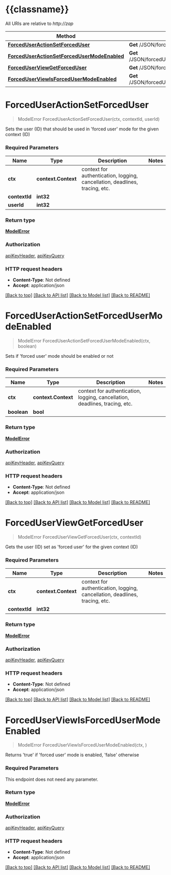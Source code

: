 # {{classname}}

All URIs are relative to *http://zap*

Method | HTTP request | Description
------------- | ------------- | -------------
[**ForcedUserActionSetForcedUser**](ForcedUserApi.md#ForcedUserActionSetForcedUser) | **Get** /JSON/forcedUser/action/setForcedUser/ | 
[**ForcedUserActionSetForcedUserModeEnabled**](ForcedUserApi.md#ForcedUserActionSetForcedUserModeEnabled) | **Get** /JSON/forcedUser/action/setForcedUserModeEnabled/ | 
[**ForcedUserViewGetForcedUser**](ForcedUserApi.md#ForcedUserViewGetForcedUser) | **Get** /JSON/forcedUser/view/getForcedUser/ | 
[**ForcedUserViewIsForcedUserModeEnabled**](ForcedUserApi.md#ForcedUserViewIsForcedUserModeEnabled) | **Get** /JSON/forcedUser/view/isForcedUserModeEnabled/ | 

# **ForcedUserActionSetForcedUser**
> ModelError ForcedUserActionSetForcedUser(ctx, contextId, userId)


Sets the user (ID) that should be used in 'forced user' mode for the given context (ID)

### Required Parameters

Name | Type | Description  | Notes
------------- | ------------- | ------------- | -------------
 **ctx** | **context.Context** | context for authentication, logging, cancellation, deadlines, tracing, etc.
  **contextId** | **int32**|  | 
  **userId** | **int32**|  | 

### Return type

[**ModelError**](Error.md)

### Authorization

[apiKeyHeader](../README.md#apiKeyHeader), [apiKeyQuery](../README.md#apiKeyQuery)

### HTTP request headers

 - **Content-Type**: Not defined
 - **Accept**: application/json

[[Back to top]](#) [[Back to API list]](../README.md#documentation-for-api-endpoints) [[Back to Model list]](../README.md#documentation-for-models) [[Back to README]](../README.md)

# **ForcedUserActionSetForcedUserModeEnabled**
> ModelError ForcedUserActionSetForcedUserModeEnabled(ctx, boolean)


Sets if 'forced user' mode should be enabled or not

### Required Parameters

Name | Type | Description  | Notes
------------- | ------------- | ------------- | -------------
 **ctx** | **context.Context** | context for authentication, logging, cancellation, deadlines, tracing, etc.
  **boolean** | **bool**|  | 

### Return type

[**ModelError**](Error.md)

### Authorization

[apiKeyHeader](../README.md#apiKeyHeader), [apiKeyQuery](../README.md#apiKeyQuery)

### HTTP request headers

 - **Content-Type**: Not defined
 - **Accept**: application/json

[[Back to top]](#) [[Back to API list]](../README.md#documentation-for-api-endpoints) [[Back to Model list]](../README.md#documentation-for-models) [[Back to README]](../README.md)

# **ForcedUserViewGetForcedUser**
> ModelError ForcedUserViewGetForcedUser(ctx, contextId)


Gets the user (ID) set as 'forced user' for the given context (ID)

### Required Parameters

Name | Type | Description  | Notes
------------- | ------------- | ------------- | -------------
 **ctx** | **context.Context** | context for authentication, logging, cancellation, deadlines, tracing, etc.
  **contextId** | **int32**|  | 

### Return type

[**ModelError**](Error.md)

### Authorization

[apiKeyHeader](../README.md#apiKeyHeader), [apiKeyQuery](../README.md#apiKeyQuery)

### HTTP request headers

 - **Content-Type**: Not defined
 - **Accept**: application/json

[[Back to top]](#) [[Back to API list]](../README.md#documentation-for-api-endpoints) [[Back to Model list]](../README.md#documentation-for-models) [[Back to README]](../README.md)

# **ForcedUserViewIsForcedUserModeEnabled**
> ModelError ForcedUserViewIsForcedUserModeEnabled(ctx, )


Returns 'true' if 'forced user' mode is enabled, 'false' otherwise

### Required Parameters
This endpoint does not need any parameter.

### Return type

[**ModelError**](Error.md)

### Authorization

[apiKeyHeader](../README.md#apiKeyHeader), [apiKeyQuery](../README.md#apiKeyQuery)

### HTTP request headers

 - **Content-Type**: Not defined
 - **Accept**: application/json

[[Back to top]](#) [[Back to API list]](../README.md#documentation-for-api-endpoints) [[Back to Model list]](../README.md#documentation-for-models) [[Back to README]](../README.md)

